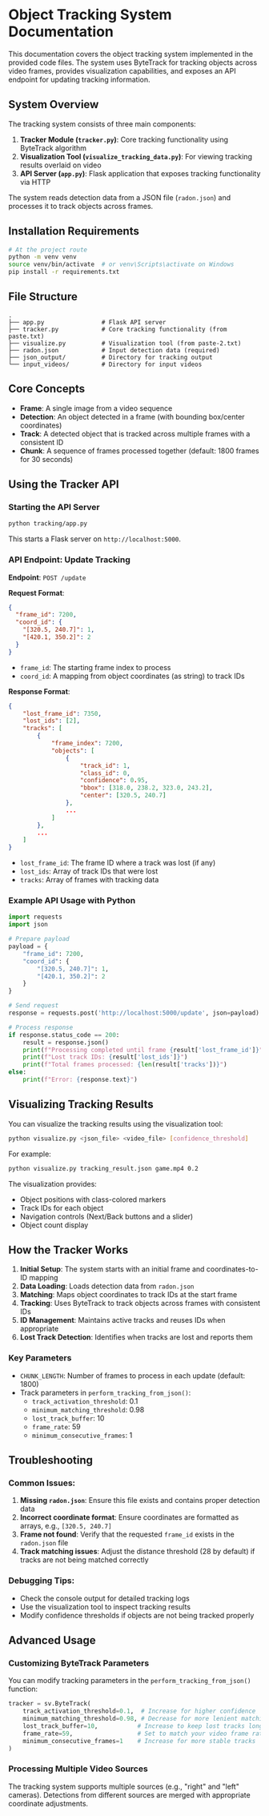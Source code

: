 # Object Tracking System Documentation

This documentation covers the object tracking system implemented in the provided code files. The system uses ByteTrack for tracking objects across video frames, provides visualization capabilities, and exposes an API endpoint for updating tracking information.

## System Overview

The tracking system consists of three main components:

1. **Tracker Module (`tracker.py`)**: Core tracking functionality using ByteTrack algorithm
2. **Visualization Tool (`visualize_tracking_data.py`)**: For viewing tracking results overlaid on video
3. **API Server (`app.py`)**: Flask application that exposes tracking functionality via HTTP

The system reads detection data from a JSON file (`radon.json`) and processes it to track objects across frames.

## Installation Requirements

```bash
# At the project route
python -m venv venv
source venv/bin/activate  # or venv\Scripts\activate on Windows
pip install -r requirements.txt
```

## File Structure

```
.
├── app.py                # Flask API server
├── tracker.py            # Core tracking functionality (from paste.txt)
├── visualize.py          # Visualization tool (from paste-2.txt)
├── radon.json            # Input detection data (required)
├── json_output/          # Directory for tracking output
└── input_videos/         # Directory for input videos
```

## Core Concepts

- **Frame**: A single image from a video sequence
- **Detection**: An object detected in a frame (with bounding box/center coordinates)
- **Track**: A detected object that is tracked across multiple frames with a consistent ID
- **Chunk**: A sequence of frames processed together (default: 1800 frames for 30 seconds)

## Using the Tracker API

### Starting the API Server

```bash
python tracking/app.py
```

This starts a Flask server on `http://localhost:5000`.

### API Endpoint: Update Tracking

**Endpoint**: `POST /update`

**Request Format**:

```json
{
  "frame_id": 7200,
  "coord_id": {
    "[320.5, 240.7]": 1,
    "[420.1, 350.2]": 2
  }
}
```

- `frame_id`: The starting frame index to process
- `coord_id`: A mapping from object coordinates (as string) to track IDs

**Response Format**:

```json
{
    "lost_frame_id": 7350,
    "lost_ids": [2],
    "tracks": [
        {
            "frame_index": 7200,
            "objects": [
                {
                    "track_id": 1,
                    "class_id": 0,
                    "confidence": 0.95,
                    "bbox": [318.0, 238.2, 323.0, 243.2],
                    "center": [320.5, 240.7]
                },
                ...
            ]
        },
        ...
    ]
}
```

- `lost_frame_id`: The frame ID where a track was lost (if any)
- `lost_ids`: Array of track IDs that were lost
- `tracks`: Array of frames with tracking data

### Example API Usage with Python

```python
import requests
import json

# Prepare payload
payload = {
    "frame_id": 7200,
    "coord_id": {
        "[320.5, 240.7]": 1,
        "[420.1, 350.2]": 2
    }
}

# Send request
response = requests.post('http://localhost:5000/update', json=payload)

# Process response
if response.status_code == 200:
    result = response.json()
    print(f"Processing completed until frame {result['lost_frame_id']}")
    print(f"Lost track IDs: {result['lost_ids']}")
    print(f"Total frames processed: {len(result['tracks'])}")
else:
    print(f"Error: {response.text}")
```

## Visualizing Tracking Results

You can visualize the tracking results using the visualization tool:

```bash
python visualize.py <json_file> <video_file> [confidence_threshold]
```

For example:

```bash
python visualize.py tracking_result.json game.mp4 0.2
```

The visualization provides:

- Object positions with class-colored markers
- Track IDs for each object
- Navigation controls (Next/Back buttons and a slider)
- Object count display

## How the Tracker Works

1. **Initial Setup**: The system starts with an initial frame and coordinates-to-ID mapping
2. **Data Loading**: Loads detection data from `radon.json`
3. **Matching**: Maps object coordinates to track IDs at the start frame
4. **Tracking**: Uses ByteTrack to track objects across frames with consistent IDs
5. **ID Management**: Maintains active tracks and reuses IDs when appropriate
6. **Lost Track Detection**: Identifies when tracks are lost and reports them

### Key Parameters

- `CHUNK_LENGTH`: Number of frames to process in each update (default: 1800)
- Track parameters in `perform_tracking_from_json()`:
  - `track_activation_threshold`: 0.1
  - `minimum_matching_threshold`: 0.98
  - `lost_track_buffer`: 10
  - `frame_rate`: 59
  - `minimum_consecutive_frames`: 1

## Troubleshooting

### Common Issues:

1. **Missing `radon.json`**: Ensure this file exists and contains proper detection data
2. **Incorrect coordinate format**: Ensure coordinates are formatted as arrays, e.g., `[320.5, 240.7]`
3. **Frame not found**: Verify that the requested `frame_id` exists in the `radon.json` file
4. **Track matching issues**: Adjust the distance threshold (28 by default) if tracks are not being matched correctly

### Debugging Tips:

- Check the console output for detailed tracking logs
- Use the visualization tool to inspect tracking results
- Modify confidence thresholds if objects are not being tracked properly

## Advanced Usage

### Customizing ByteTrack Parameters

You can modify tracking parameters in the `perform_tracking_from_json()` function:

```python
tracker = sv.ByteTrack(
    track_activation_threshold=0.1,  # Increase for higher confidence
    minimum_matching_threshold=0.98, # Decrease for more lenient matching
    lost_track_buffer=10,           # Increase to keep lost tracks longer
    frame_rate=59,                  # Set to match your video frame rate
    minimum_consecutive_frames=1    # Increase for more stable tracks
)
```

### Processing Multiple Video Sources

The tracking system supports multiple sources (e.g., "right" and "left" cameras). Detections from different sources are merged with appropriate coordinate adjustments.
